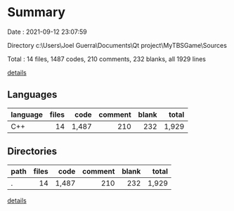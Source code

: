 # Summary

Date : 2021-09-12 23:07:59

Directory c:\Users\Joel Guerra\Documents\Qt project\MyTBSGame\Sources

Total : 14 files,  1487 codes, 210 comments, 232 blanks, all 1929 lines

[details](details.md)

## Languages
| language | files | code | comment | blank | total |
| :--- | ---: | ---: | ---: | ---: | ---: |
| C++ | 14 | 1,487 | 210 | 232 | 1,929 |

## Directories
| path | files | code | comment | blank | total |
| :--- | ---: | ---: | ---: | ---: | ---: |
| . | 14 | 1,487 | 210 | 232 | 1,929 |

[details](details.md)